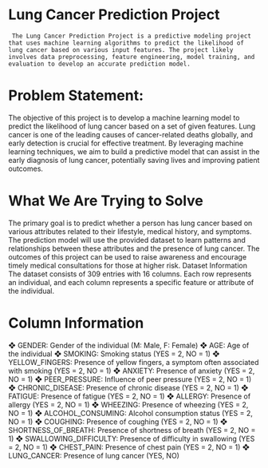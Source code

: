 

# Lung Cancer Prediction Project 
     The Lung Cancer Prediction Project is a predictive modeling project that uses machine learning algorithms to predict the likelihood of lung cancer based on various input features. The project likely involves data preprocessing, feature engineering, model training, and evaluation to develop an accurate prediction model.


# Problem Statement:

 The objective of this project is to develop a machine learning model to 
predict the likelihood of lung cancer based on a set of given features. Lung 
cancer is one of the leading causes of cancer-related deaths globally, and 
early detection is crucial for effective treatment. By leveraging machine 
learning techniques, we aim to build a predictive model that can assist in 
the early diagnosis of lung cancer, potentially saving lives and improving 
patient outcomes. 

# What We Are Trying to Solve 

The primary goal is to predict whether a person has lung cancer based on 
various attributes related to their lifestyle, medical history, and symptoms. 
The prediction model will use the provided dataset to learn patterns and 
relationships between these attributes and the presence of lung cancer. 
The outcomes of this project can be used to raise awareness and 
encourage timely medical consultations for those at higher risk. 
Dataset Information 
The dataset consists of 309 entries with 16 columns. Each row represents 
an individual, and each column represents a specific feature or attribute of 
the individual. 

# Column Information 
❖ GENDER: Gender of the individual (M: Male, F: Female) 
❖ AGE: Age of the individual 
❖ SMOKING: Smoking status (YES = 2, NO = 1) 
❖ YELLOW_FINGERS: Presence of yellow fingers, a symptom often 
associated with smoking (YES = 2, NO = 1) 
❖ ANXIETY: Presence of anxiety (YES = 2, NO = 1) 
❖ PEER_PRESSURE: Influence of peer pressure (YES = 2, NO = 1) 
❖ CHRONIC_DISEASE: Presence of chronic disease (YES = 2, NO = 1) 
❖ FATIGUE: Presence of fatigue (YES = 2, NO = 1) 
❖ ALLERGY: Presence of allergy (YES = 2, NO = 1) 
❖ WHEEZING: Presence of wheezing (YES = 2, NO = 1) 
❖ ALCOHOL_CONSUMING: Alcohol consumption status (YES = 2, NO = 
1) 
❖ COUGHING: Presence of coughing (YES = 2, NO = 1) 
❖ SHORTNESS_OF_BREATH: Presence of shortness of breath (YES = 2, 
NO = 1) 
❖ SWALLOWING_DIFFICULTY: Presence of difficulty in swallowing (YES 
= 2, NO = 1) 
❖ CHEST_PAIN: Presence of chest pain (YES = 2, NO = 1) 
❖ LUNG_CANCER: Presence of lung cancer (YES, NO) 
